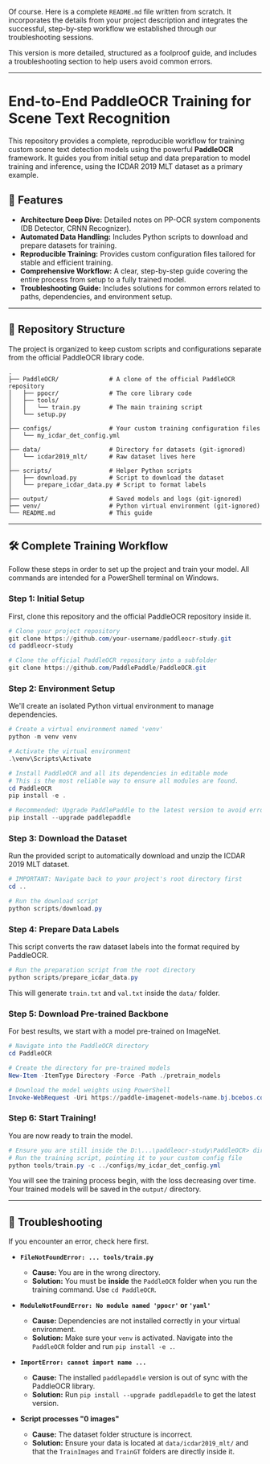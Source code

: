 Of course. Here is a complete `README.md` file written from scratch. It incorporates the details from your project description and integrates the successful, step-by-step workflow we established through our troubleshooting sessions.

This version is more detailed, structured as a foolproof guide, and includes a troubleshooting section to help users avoid common errors.

-----

# End-to-End PaddleOCR Training for Scene Text Recognition

This repository provides a complete, reproducible workflow for training custom scene text detection models using the powerful **PaddleOCR** framework. It guides you from initial setup and data preparation to model training and inference, using the ICDAR 2019 MLT dataset as a primary example.

## 🚀 Features

  * **Architecture Deep Dive:** Detailed notes on PP-OCR system components (DB Detector, CRNN Recognizer).
  * **Automated Data Handling:** Includes Python scripts to download and prepare datasets for training.
  * **Reproducible Training:** Provides custom configuration files tailored for stable and efficient training.
  * **Comprehensive Workflow:** A clear, step-by-step guide covering the entire process from setup to a fully trained model.
  * **Troubleshooting Guide:** Includes solutions for common errors related to paths, dependencies, and environment setup.

-----

## 📁 Repository Structure

The project is organized to keep custom scripts and configurations separate from the official PaddleOCR library code.

```
.
├── PaddleOCR/              # A clone of the official PaddleOCR repository
│   ├── ppocr/              # The core library code
│   ├── tools/
│   │   └── train.py        # The main training script
│   └── setup.py
│
├── configs/                # Your custom training configuration files
│   └── my_icdar_det_config.yml
│
├── data/                   # Directory for datasets (git-ignored)
│   └── icdar2019_mlt/      # Raw dataset lives here
│
├── scripts/                # Helper Python scripts
│   ├── download.py         # Script to download the dataset
│   └── prepare_icdar_data.py # Script to format labels
│
├── output/                 # Saved models and logs (git-ignored)
├── venv/                   # Python virtual environment (git-ignored)
└── README.md               # This guide
```

-----

## 🛠️ Complete Training Workflow

Follow these steps in order to set up the project and train your model. All commands are intended for a PowerShell terminal on Windows.

### Step 1: Initial Setup

First, clone this repository and the official PaddleOCR repository inside it.

```powershell
# Clone your project repository
git clone https://github.com/your-username/paddleocr-study.git
cd paddleocr-study

# Clone the official PaddleOCR repository into a subfolder
git clone https://github.com/PaddlePaddle/PaddleOCR.git
```

### Step 2: Environment Setup

We'll create an isolated Python virtual environment to manage dependencies.

```powershell
# Create a virtual environment named 'venv'
python -m venv venv

# Activate the virtual environment
.\venv\Scripts\Activate

# Install PaddleOCR and all its dependencies in editable mode
# This is the most reliable way to ensure all modules are found.
cd PaddleOCR
pip install -e .

# Recommended: Upgrade PaddlePaddle to the latest version to avoid errors
pip install --upgrade paddlepaddle
```

### Step 3: Download the Dataset

Run the provided script to automatically download and unzip the ICDAR 2019 MLT dataset.

```powershell
# IMPORTANT: Navigate back to your project's root directory first
cd ..

# Run the download script
python scripts/download.py
```

### Step 4: Prepare Data Labels

This script converts the raw dataset labels into the format required by PaddleOCR.

```powershell
# Run the preparation script from the root directory
python scripts/prepare_icdar_data.py
```

This will generate `train.txt` and `val.txt` inside the `data/` folder.

### Step 5: Download Pre-trained Backbone

For best results, we start with a model pre-trained on ImageNet.

```powershell
# Navigate into the PaddleOCR directory
cd PaddleOCR

# Create the directory for pre-trained models
New-Item -ItemType Directory -Force -Path ./pretrain_models

# Download the model weights using PowerShell
Invoke-WebRequest -Uri https://paddle-imagenet-models-name.bj.bcebos.com/dygraph/MobileNetV3_large_x0_5_pretrained.pdparams -OutFile ./pretrain_models/MobileNetV3_large_x0_5_pretrained.pdparams
```

### Step 6: Start Training\!

You are now ready to train the model.

```powershell
# Ensure you are still inside the D:\...\paddleocr-study\PaddleOCR> directory
# Run the training script, pointing it to your custom config file
python tools/train.py -c ../configs/my_icdar_det_config.yml
```

You will see the training process begin, with the loss decreasing over time. Your trained models will be saved in the `output/` directory.

-----

## 🚨 Troubleshooting

If you encounter an error, check here first.

  * **`FileNotFoundError: ... tools/train.py`**

      * **Cause:** You are in the wrong directory.
      * **Solution:** You must be **inside** the `PaddleOCR` folder when you run the training command. Use `cd PaddleOCR`.

  * **`ModuleNotFoundError: No module named 'ppocr'` or `'yaml'`**

      * **Cause:** Dependencies are not installed correctly in your virtual environment.
      * **Solution:** Make sure your `venv` is activated. Navigate into the `PaddleOCR` folder and run `pip install -e .`.

  * **`ImportError: cannot import name ...`**

      * **Cause:** The installed `paddlepaddle` version is out of sync with the PaddleOCR library.
      * **Solution:** Run `pip install --upgrade paddlepaddle` to get the latest version.

  * **Script processes "0 images"**

      * **Cause:** The dataset folder structure is incorrect.
      * **Solution:** Ensure your data is located at `data/icdar2019_mlt/` and that the `TrainImages` and `TrainGT` folders are directly inside it.
